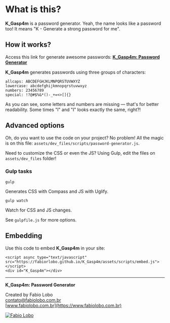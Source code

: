 # What is this?

**K_Gasp4m** is a password generator. Yeah, the name looks like a password too! It means "K - Generate a strong password for me".

## How it works?

Access this link for generate awesome passwords: [**K_Gasp4m: Password Generator**](https://fabiorlobo.github.io/K_Gasp4m/)

**K_Gasp4m** generates passwords using three groups of characters:

	allcaps: ABCDEFGHJKLMNPQRSTUVWXYZ
	lowercase: abcdefghijkmnopqrstuvwxyz
	numbers: 23456789
	special: !?@#$%&*()-_+=<>[]{}

As you can see, some letters and numbers are missing — that's for better readability. Some times "l" and "I" looks exactly the same, right?!

## Advanced options

Oh, do you want to use the code on your project? No problem! All the magic is on this file: `assets/dev_files/scripts/password-generator.js`.

Need to customize the CSS or even the JS? Using Gulp, edit the files on `assets/dev_files` folder!

### Gulp tasks

	gulp
	
Generates CSS with Compass and JS with Uglify.

	gulp watch
	
Watch for CSS and JS changes.

See `gulpfile.js` for more options.

## Embedding

Use this code to embed **K_Gasp4m** in your site:

	<script async type="text/javascript" src="https://fabiorlobo.github.io/K_Gasp4m/assets/scripts/embed.js"></script>
	<div id="K_Gasp4m"></div>

---

**K_Gasp4m: Password Generator**

Created by Fabio Lobo  
contato@fabiolobo.com.br  
[www.fabiolobo.com.br](https://www.fabiolobo.com.br)  

[![Fabio Lobo](https://www.fabiolobo.com.br/wp-content/themes/fl5.0/images/logo.svg)](https://www.fabiolobo.com.br)